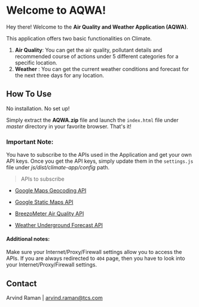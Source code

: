 # Welcome to AQWA!

Hey there! Welcome to the **Air Quality and Weather Application (AQWA)**.

This application offers two basic functionalities on Climate. 

1. **Air Quality**:  You can get the air quality, pollutant details and recommended course of actions under 5 different categories for a specific location.
2. **Weather** : You can get the current weather conditions and forecast for the next three days for any location.

## How To Use

No installation. No set up!

Simply extract the **AQWA.zip** file and launch the `index.html` file under *master* directory in your favorite browser. That's it!

### Important Note:

You have to subscribe to the APIs used in the Application and get your own API keys. Once you get the API keys, simply update them in the `settings.js` file under *js/dist/climate-app/config* path.

> APIs to subscribe

- [Google Maps Geocoding API](https://developers.google.com/maps/documentation/geocoding/)

- [Google Static Maps API](https://developers.google.com/maps/documentation/static-maps)

- [BreezoMeter Air Quality API](https://breezometer.com/api/')

- [Weather Underground Forecast API](https://www.wunderground.com/weather/api/d/docs?MR=1)

#### Additional notes:

Make sure your Internet/Proxy/Firewall settings allow you to access the APIs. If you are always redirected to `404` page, then you have to look into your Internet/Proxy/Firewall settings.

## Contact

Arvind Raman | [arvind.raman@tcs.com](mailto:arvind.raman@tcs.com)






